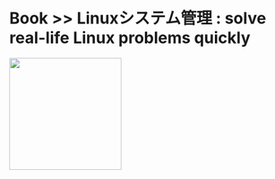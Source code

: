 # Book >> Linuxシステム管理 : solve real-life Linux problems quickly

<img src="https://cover.openbd.jp/9784873113463.jpg" style="width: 200px"/>